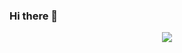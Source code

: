 ### Hi there 👋

<div id="header" align="center">
  <img src=![logo](https://github.com/milomadeit/milomadeit/assets/125615182/0e59c425-24cb-4994-b4f2-5a998e4cd764)
/>
</div>



<!--
**milomadeit/milomadeit** is a ✨ _special_ ✨ repository because its `README.md` (this file) appears on your GitHub profile.

Here are some ideas to get you started:

- 🔭 I’m currently working on ...
- 🌱 I’m currently learning ...
- 👯 I’m looking to collaborate on ...
- 🤔 I’m looking for help with ...
- 💬 Ask me about ...
- 📫 How to reach me: ...
- 😄 Pronouns: ...
- ⚡ Fun fact: ...
-->
